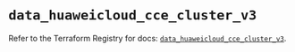 # `data_huaweicloud_cce_cluster_v3`

Refer to the Terraform Registry for docs: [`data_huaweicloud_cce_cluster_v3`](https://registry.terraform.io/providers/huaweicloud/huaweicloud/1.71.1/docs/data-sources/cce_cluster_v3).
